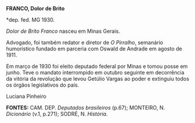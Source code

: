 **FRANCO, Dolor de Brito**

\*dep. fed. MG 1930.

*Dolor de Brito Franco* nasceu em Minas Gerais.

Advogado, foi também redator e diretor de *O Pirralho*, semanário
humorístico fundado em parceria com Oswald de Andrade em agosto de 1911.

Em março de 1930 foi eleito deputado federal por Minas e tomou posse em
junho. Teve o mandato interrompido em outubro seguinte em decorrência da
vitória da revolução que levou Getúlio Vargas ao poder e extinguiu todos
os órgãos legislativos do país.

Luciana Pinheiro

**FONTES:** CAM. DEP. *Deputados brasileiros* (p.67); MONTEIRO, N.
*Dicionário* (v.1, p.271); SODRÉ, N. *História*.

